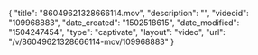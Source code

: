 {
    "title": "86049621328666114.mov",
    "description": "",
    "videoid": "109968883",
    "date_created": "1502518615",
    "date_modified": "1504247454",
    "type": "captivate",
    "layout": "video",
    "url": "\/v\/86049621328666114-mov\/109968883"
}